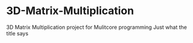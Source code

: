 # 3D-Matrix-Multiplication
3D Matrix Multiplication project for Mulitcore programming
Just what the title says

